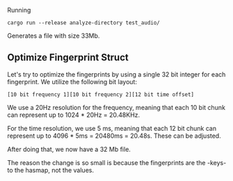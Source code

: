 Running 

```
cargo run --release analyze-directory test_audio/
```

Generates a file with size 33Mb.

## Optimize Fingerprint Struct

Let's try to optimize the fingerprints by using a single 32 bit integer for
each fingerprint. We utilize the following bit layout:

`[10 bit frequency 1][10 bit frequency 2][12 bit time offset]`

We use a 20Hz resolution for the frequency, meaning that each 10 bit chunk can
represent up to 1024 * 20Hz = 20.48KHz.

For the time resolution, we use 5 ms, meaning that each 12 bit chunk can
represent up to 4096 * 5ms = 20480ms = 20.48s. These can be adjusted.

After doing that, we now have a 32 Mb file.

The reason the change is so small is because the
fingerprints are the -keys- to the hasmap, not the values.

